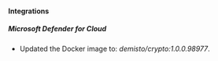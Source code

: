 #### Integrations
##### Microsoft Defender for Cloud
- Updated the Docker image to: *demisto/crypto:1.0.0.98977*.
